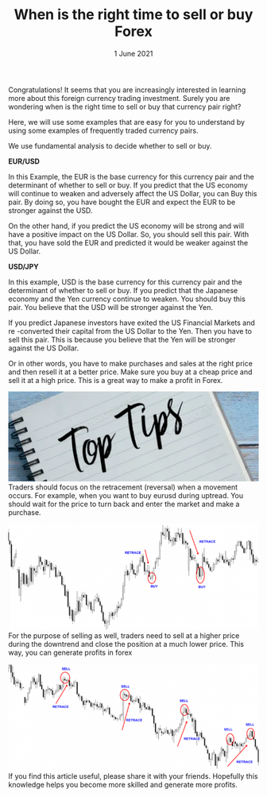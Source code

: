 ﻿---
title: When is the right time to sell or buy Forex
date: 1 June 2021
description: I am a description of a great article
img: /images/article/When-is-the-right-time-to-sell-or-buy-Forex.png
alt: When is the right time to sell or buy Forex
tags: 
  - Hashtag 1
  - Hashtag 2
  - Hashtag 3
  - Hashtag 4
  - Hashtag 5
  - Hashtag 6
---

Congratulations! It seems that you are increasingly interested in learning more about this foreign currency trading investment. Surely you are wondering when is the right time to sell or buy that currency pair right?

Here, we will use some examples that are easy for you to understand by using some examples of frequently traded currency pairs.

We use fundamental analysis to decide whether to sell or buy.  

**EUR/USD**

In this Example, the EUR is the base currency for this currency pair and the determinant of whether to sell or buy. If you predict that the US economy will continue to weaken and adversely affect the US Dollar, you can Buy this pair. By doing so, you have bought the EUR and expect the EUR to be stronger against the USD.

On the other hand, if you predict the US economy will be strong and will have a positive impact on the US Dollar. So, you should sell this pair. With that, you have sold the EUR and predicted it would be weaker against the US Dollar.

**USD/JPY**

In this example, USD is the base currency for this currency pair and the determinant of whether to sell or buy. If you predict that the Japanese economy and the Yen currency continue to weaken. You should buy this pair. You believe that the USD will be stronger against the Yen.

If you predict Japanese investors have exited the US Financial Markets and re -converted their capital from the US Dollar to the Yen. Then you have to sell this pair. This is because you believe that the Yen will be stronger against the US Dollar.

Or in other words, you have to make purchases and sales at the right price and then resell it at a better price. Make sure you buy at a cheap price and sell it at a high price. This is a great way to make a profit in Forex.

![](/images/article/When-is-the-right-time-to-sell-or-buy-Forex/1.png)
Traders should focus on the retracement (reversal) when a movement occurs. For example, when you want to buy eurusd during uptread. You should wait for the price to turn back and enter the market and make a purchase.

![](/images/article/When-is-the-right-time-to-sell-or-buy-Forex/2.png)
For the purpose of selling as well, traders need to sell at a higher price during the downtrend and close the position at a much lower price. This way, you can generate profits in forex

![](/images/article/When-is-the-right-time-to-sell-or-buy-Forex/3.png)
If you find this article useful, please share it with your friends. Hopefully this knowledge helps you become more skilled and generate more profits.